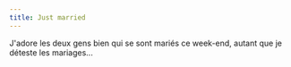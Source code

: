 ```yaml
---
title: Just married
---
```


J'adore les deux gens bien qui se sont mariés ce week-end, autant que je
déteste les mariages...

